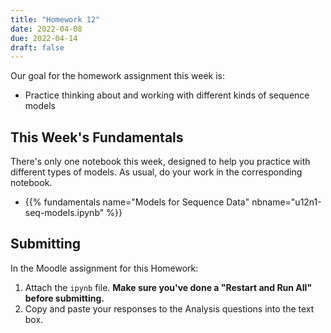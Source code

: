 ```yaml
---
title: "Homework 12"
date: 2022-04-08
due: 2022-04-14
draft: false
---
```


Our goal for the homework assignment this week is:

- Practice thinking about and working with different kinds of sequence models

## This Week's Fundamentals

There's only one notebook this week, designed to help you practice with different types of models. As usual, do your work in the corresponding notebook.

- {{% fundamentals name="Models for Sequence Data" nbname="u12n1-seq-models.ipynb" %}}

## Submitting

In the Moodle assignment for this Homework:

1. Attach the `ipynb` file. **Make sure you've done a "Restart and Run All" before submitting.**
2. Copy and paste your responses to the Analysis questions into the text box.
